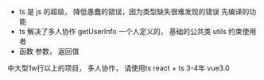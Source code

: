 - ts 是 js 的超级， 降低愚蠢的错误，因为类型缺失很难发现的错误 先编译的功能
- ts 解决了多人协作 getUserInfo 一个人定义的， 基础的公共类
    utils 约束使用者
- 函数  参数， 返回值 

中大型1w行以上的项目， 多人协作， 请使用ts 
react + ts 3-4年  vue3.0